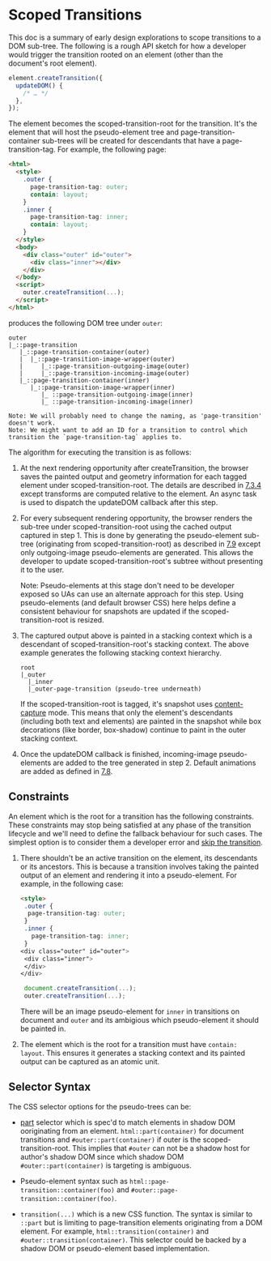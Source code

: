 # Scoped Transitions
This doc is a summary of early design explorations to scope transitions to a DOM sub-tree. The following is a rough API sketch for how a developer would trigger the transition rooted on an element (other than the document's root element).

```js
element.createTransition({
  updateDOM() {
    /* … */
  },
});
```

The element becomes the scoped-transition-root for the transition. It's the element that will host the pseudo-element tree and page-transition-container sub-trees will be created for descendants that have a page-transition-tag. For example, the following page:

```html
<html>
  <style>
    .outer {
      page-transition-tag: outer;
      contain: layout;
    }
    .inner {
      page-transition-tag: inner;
      contain: layout;
    }
  </style>
  <body>
    <div class="outer" id="outer">
      <div class="inner"></div>
    </div>
  </body>
  <script>
    outer.createTransition(...);
  </script>
</html>
```

produces the following DOM tree under `outer`:

```
outer
|_::page-transition
   |_::page-transition-container(outer)
   |  |_::page-transition-image-wrapper(outer)
   |     |_::page-transition-outgoing-image(outer)
   |     |_::page-transition-incoming-image(outer)
   |_::page-transition-container(inner)
      |_::page-transition-image-wrapper(inner)
         |_ ::page-transition-outgoing-image(inner)
         |_ ::page-transition-incoming-image(inner)
  
Note: We will probably need to change the naming, as 'page-transition' doesn't work.
Note: We might want to add an ID for a transition to control which transition the `page-transition-tag` applies to.
```

The algorithm for executing the transition is as follows:

1. At the next rendering opportunity after createTransition, the browser saves the painted output and geometry information for each tagged element under scoped-transition-root. The details are described in [7.3.4](https://drafts.csswg.org/css-shared-element-transitions-1/#perform-an-outgoing-capture-algorithm) except transforms are computed relative to the element. An async task is used to dispatch the updateDOM callback after this step.

2. For every subsequent rendering opportunity, the browser renders the sub-tree under scoped-transition-root using the cached output captured in step 1. This is done by generating the pseudo-element sub-tree (originating from scoped-transition-root) as described in [7.9](https://drafts.csswg.org/css-shared-element-transitions-1/#create-transition-pseudo-elements-algorithm) except only outgoing-image pseudo-elements are generated. This allows the developer to update scoped-transition-root's subtree without presenting it to the user.

   Note: Pseudo-elements at this stage don't need to be developer exposed so UAs can use an alternate approach for this step. Using pseudo-elements (and default browser CSS) here helps define a consistent behaviour for snapshots are updated if the scoped-transition-root is resized.

3. The captured output above is painted in a stacking context which is a descendant of scoped-transition-root's stacking context. The above example generates the following stacking context hierarchy.
  
   ```
   root
   |_outer
     |_inner
     |_outer-page-transition (pseudo-tree underneath)
   ```
  
   If the scoped-transition-root is tagged, it's snapshot uses [content-capture](https://github.com/WICG/shared-element-transitions/blob/main/explainer.md#more-granular-style-capture) mode. This means that only the element's descendants (including both text and elements) are painted in the snapshot while box decorations (like border, box-shadow) continue to paint in the outer stacking context.
  
4. Once the updateDOM callback is finished, incoming-image pseudo-elements are added to the tree generated in step 2. Default animations are added as defined in [7.8](https://drafts.csswg.org/css-shared-element-transitions-1/#animate-a-page-transition-algorithm).

## Constraints
An element which is the root for a transition has the following constraints. These constraints may stop being satisfied at any phase of the transition lifecycle and we'll need to define the fallback behaviour for such cases. The simplest option is to consider them a developer error and [skip the transition](https://drafts.csswg.org/css-shared-element-transitions-1/#skip-the-page-transition).

1. There shouldn't be an active transition on the element, its descendants or its ancestors. This is because a transition involves taking the painted output of an element and rendering it into a pseudo-element. For example, in the following case:

   ```html
   <style>
    .outer {
     page-transition-tag: outer;
    }
    .inner {
      page-transition-tag: inner;
    }
   <div class="outer" id="outer">
    <div class="inner">
    </div>
   </div>
   ```
  
   ```js
    document.createTransition(...);
    outer.createTransition(...);
   ```
  
   There will be an image pseudo-element for `inner` in transitions on document and `outer` and its ambigious which pseudo-element it should be painted in.
  
2. The element which is the root for a transition must have `contain: layout`. This ensures it generates a stacking context and its painted output can be captured as an atomic unit.

## Selector Syntax
The CSS selector options for the pseudo-trees can be:

* [part](https://w3c.github.io/csswg-drafts/css-shadow-parts-1/#part) selector which is spec'd to match elements in shadow DOM ooriginating from an element. `html::part(container)` for document transitions and `#outer::part(container)` if outer is the scoped-transition-root. This implies that `#outer` can not be a shadow host for author's shadow DOM since which shadow DOM `#outer::part(container)` is targeting is ambiguous.

* Pseudo-element syntax such as `html::page-transition::container(foo)` and `#outer::page-transition::container(foo)`.

* `transition(...)` which is a new CSS function. The syntax is similar to `::part` but is limiting to page-transition elements originating from a DOM element. For example, `html::transition(container)` and `#outer::transition(container)`. This selector could be backed by a shadow DOM or pseudo-element based implementation.
